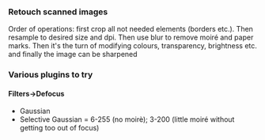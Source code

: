 ### Retouch scanned images

Order of operations: first crop all not needed elements (borders etc.). Then resample to desired size and dpi. Then use blur to remove moiré and paper marks. Then it's the turn of modifying colours, transparency, brightness etc. and finally the image can be sharpened

### Various plugins to try

#### Filters->Defocus
* Gaussian
* Selective Gaussian = 6-255 (no moirè); 3-200 (little moiré without getting too out of focus)
